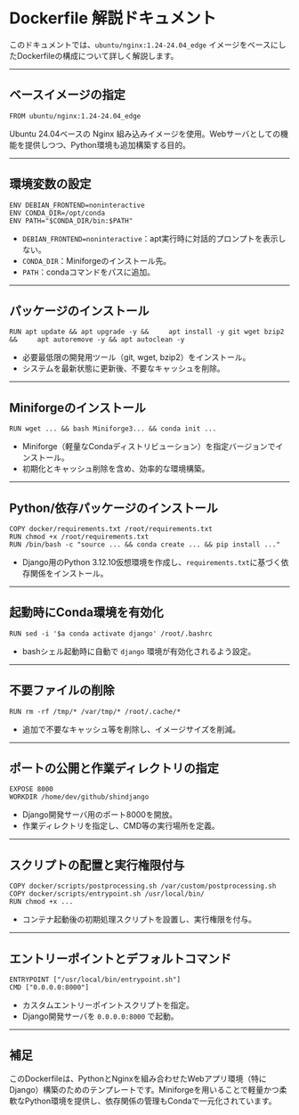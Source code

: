 # Dockerfile 解説ドキュメント

このドキュメントでは、`ubuntu/nginx:1.24-24.04_edge` イメージをベースにしたDockerfileの構成について詳しく解説します。

---

## ベースイメージの指定

```
FROM ubuntu/nginx:1.24-24.04_edge
```

Ubuntu 24.04ベースの Nginx 組み込みイメージを使用。Webサーバとしての機能を提供しつつ、Python環境も追加構築する目的。

---

## 環境変数の設定

```
ENV DEBIAN_FRONTEND=noninteractive
ENV CONDA_DIR=/opt/conda
ENV PATH="$CONDA_DIR/bin:$PATH"
```

- `DEBIAN_FRONTEND=noninteractive`：apt実行時に対話的プロンプトを表示しない。
- `CONDA_DIR`：Miniforgeのインストール先。
- `PATH`：condaコマンドをパスに追加。

---

## パッケージのインストール

```
RUN apt update && apt upgrade -y &&     apt install -y git wget bzip2 &&     apt autoremove -y && apt autoclean -y
```

- 必要最低限の開発用ツール（git, wget, bzip2）をインストール。
- システムを最新状態に更新後、不要なキャッシュを削除。

---

## Miniforgeのインストール

```
RUN wget ... && bash Miniforge3... && conda init ...
```

- Miniforge（軽量なCondaディストリビューション）を指定バージョンでインストール。
- 初期化とキャッシュ削除を含め、効率的な環境構築。

---

## Python/依存パッケージのインストール

```
COPY docker/requirements.txt /root/requirements.txt
RUN chmod +x /root/requirements.txt
RUN /bin/bash -c "source ... && conda create ... && pip install ..."
```

- Django用のPython 3.12.10仮想環境を作成し、`requirements.txt`に基づく依存関係をインストール。

---

## 起動時にConda環境を有効化

```
RUN sed -i '$a conda activate django' /root/.bashrc
```

- bashシェル起動時に自動で `django` 環境が有効化されるよう設定。

---

## 不要ファイルの削除

```
RUN rm -rf /tmp/* /var/tmp/* /root/.cache/*
```

- 追加で不要なキャッシュ等を削除し、イメージサイズを削減。

---

## ポートの公開と作業ディレクトリの指定

```
EXPOSE 8000
WORKDIR /home/dev/github/shindjango
```

- Django開発サーバ用のポート8000を開放。
- 作業ディレクトリを指定し、CMD等の実行場所を定義。

---

## スクリプトの配置と実行権限付与

```
COPY docker/scripts/postprocessing.sh /var/custom/postprocessing.sh
COPY docker/scripts/entrypoint.sh /usr/local/bin/
RUN chmod +x ...
```

- コンテナ起動後の初期処理スクリプトを設置し、実行権限を付与。

---

## エントリーポイントとデフォルトコマンド

```
ENTRYPOINT ["/usr/local/bin/entrypoint.sh"]
CMD ["0.0.0.0:8000"]
```

- カスタムエントリーポイントスクリプトを指定。
- Django開発サーバを `0.0.0.0:8000` で起動。

---

## 補足

このDockerfileは、PythonとNginxを組み合わせたWebアプリ環境（特にDjango）構築のためのテンプレートです。Miniforgeを用いることで軽量かつ柔軟なPython環境を提供し、依存関係の管理もCondaで一元化されています。